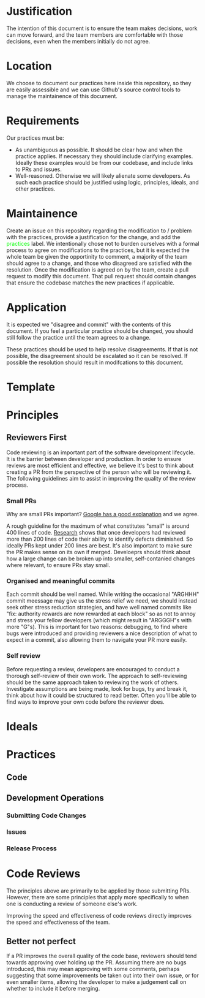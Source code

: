 # Justification

The intention of this document is to ensure the team makes decisions, work can move forward, and the team members are comfortable with those decisions, even when the members initially do not agree.

# Location

We choose to document our practices here inside this repository, so they are easily assessible and we can use Github's source control tools to manage the maintainence of this document.

# Requirements

Our practices must be:
- As unambiguous as possible. It should be clear how and when the practice applies. If necessary they should include clarifying examples. Ideally these examples would be from our codebase, and include links to PRs and issues.
- Well-reasoned. Otherwise we will likely alienate some developers. As such each practice should be justified using logic, principles, ideals, and other practices.

# Maintainence

Create an issue on this repository regarding the modification to / problem with the practices, provide a justification for the change, and add the <span style="color:rgb(0,255,0)">practices</span> label. We intentionally chose not to burden ourselves with a formal process to agree on modifications to the practices, but it is expected the whole team be given the opportinity to comment, a majority of the team should agree to a change, and those who disagreed are satisfied with the resolution. Once the modification is agreed on by the team, create a pull request to modify this document. That pull request should contain changes that ensure the codebase matches the new practices if applicable.

# Application

It is expected we "disagree and commit" with the contents of this document. If you feel a particular practice should be changed, you should still follow the practice until the team agrees to a change.

These practices should be used to help resolve disagreements. If that is not possible, the disagreement should be escalated so it can be resolved. If possible the resolution should result in modifcations to this document.

# Template

# Principles

## Reviewers First

Code reviewing is an important part of the software development lifecycle. It is the barrier between developer and production. In order to ensure reviews are most efficient and effective, we believe it's best to think about creating a PR from the perspective of the person who will be reviewing it. The following guidelines aim to assist in improving the quality of the review process.

### Small PRs

Why are small PRs important? [Google has a good explanation](https://google.github.io/eng-practices/review/developer/small-cls.html) and we agree.

A rough guideline for the maximum of what constitutes "small" is around 400 lines of code. [Research](https://static1.smartbear.co/support/media/resources/cc/book/code-review-cisco-case-study.pdf) shows that once developers had reviewed more than 200 lines of code their ability to identify defects diminished. So ideally PRs kept under 200 lines are best. It's also important to make sure the PR makes sense on its own if merged. Develoeprs should think about how a large change can be broken up into smaller, self-contanied changes where relevant, to ensure PRs stay small.

### Organised and meaningful commits

Each commit should be well named. While writing the occasional "ARGHHH" commit meessage may give us the stress relief we need, we should instead seek other stress reduction strategies, and have well named commits like "fix: authority rewards are now rewarded at each block" so as not to annoy and stress your fellow developers (which might result in "ARGGGH"s with more "G"s). This is important for two reasons: debugging, to find where bugs were introduced and providing reviewers a nice description of what to expect in a commit, also allowing them to navigate your PR more easily.


### Self review

Before requesting a review, developers are encouraged to conduct a thorough self-review of their own work. The approach to self-reviewing should be the same approach taken to reviewing the work of others. Investigate assumptions are being made, look for bugs, try and break it, think about how it could be structured to read better. Often you'll be able to find ways to improve your own code before the reviewer does.


# Ideals

# Practices

## Code

## Development Operations

### Submitting Code Changes

### Issues

### Release Process

# Code Reviews

The principles above are primarily to be applied by those submitting PRs. However, there are some principles that apply more specifically to when one is conducting a review of someone else's work.

Improving the speed and effectiveness of code reviews directly improves the speed and effectiveness of the team.

## Better not perfect

If a PR improves the overall quality of the code base, reviewers should tend towards approving over holding up the PR. Assuming there are no bugs introduced, this may mean approving with some comments, perhaps suggesting that some improvements be taken out into their own issue, or for even smaller items, allowing the developer to make a judgement call on whether to include it before merging. 